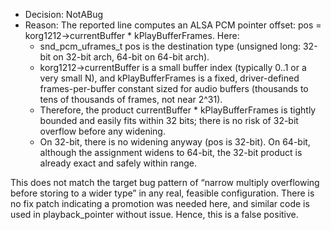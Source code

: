 - Decision: NotABug
- Reason: The reported line computes an ALSA PCM pointer offset: pos = korg1212->currentBuffer * kPlayBufferFrames. Here:
  - snd_pcm_uframes_t pos is the destination type (unsigned long: 32-bit on 32-bit arch, 64-bit on 64-bit arch).
  - korg1212->currentBuffer is a small buffer index (typically 0..1 or a very small N), and kPlayBufferFrames is a fixed, driver-defined frames-per-buffer constant sized for audio buffers (thousands to tens of thousands of frames, not near 2^31).
  - Therefore, the product currentBuffer * kPlayBufferFrames is tightly bounded and easily fits within 32 bits; there is no risk of 32-bit overflow before any widening.
  - On 32-bit, there is no widening anyway (pos is 32-bit). On 64-bit, although the assignment widens to 64-bit, the 32-bit product is already exact and safely within range.

This does not match the target bug pattern of “narrow multiply overflowing before storing to a wider type” in any real, feasible configuration. There is no fix patch indicating a promotion was needed here, and similar code is used in playback_pointer without issue. Hence, this is a false positive.
